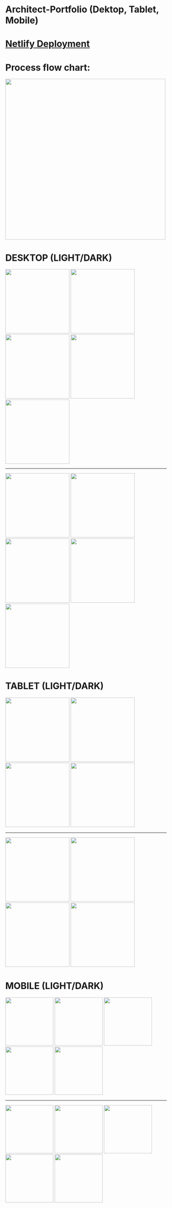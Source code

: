 # Architect-Portfolio (Dektop, Tablet, Mobile)

# [Netlify Deployment](https://spiffy-faloodeh-108a9f.netlify.app/)

# Process flow chart:

<div>

<img src="./public/readme/flow-chart.png" alt="" width="500px">

</div>

# DESKTOP (LIGHT/DARK)

<div>
<img src="./public/readme/desktop/destoplight/dektop_light00005.png" alt="" width="200px">
<img src="./public/readme/desktop/destoplight/dektop_light00004.png" alt="" width="200px">
<img src="./public/readme/desktop/destoplight/dektop_light00003.png" alt="" width="200px">
<img src="./public/readme/desktop/destoplight/dektop_light00002.png" alt="" width="200px">
<img src="./public/readme/desktop/destoplight/dektop_light00001.png" alt="" width="200px">

</div>
<hr>
<div>
<img src="./public/readme/desktop/desktopdark/dektop_dark00005.png" alt="" width="200px">
<img src="./public/readme/desktop/desktopdark/dektop_dark00001.png" alt="" width="200px">
<img src="./public/readme/desktop/desktopdark/dektop_dark00002.png" alt="" width="200px">
<img src="./public/readme/desktop/desktopdark/dektop_dark00003.png" alt="" width="200px">
<img src="./public/readme/desktop/desktopdark/dektop_dark00004.png" alt="" width="200px">

</div>

# TABLET (LIGHT/DARK)

<div>
<img src="./public/readme/tablet/tabletlight/tablet_light00001.png " alt="" width="200px">
<img src="./public/readme/tablet/tabletlight/tablet_light00002.png " alt="" width="200px">

<img src="./public/readme/tablet/tabletlight/tablet_light00003.png " alt="" width="200px">
<img src="./public/readme/tablet/tabletlight/tablet_light00004.png " alt="" width="200px">
</div>
<hr>
<div>
<img src="./public/readme/tablet/tabletdark/tablet_dark00001.png" alt="" width="200px">
<img src="./public/readme/tablet/tabletdark/tablet_dark00002.png" alt="" width="200px">
<img src="./public/readme/tablet/tabletdark/tablet_dark00003.png" alt="" width="200px">
<img src="./public/readme/tablet/tabletdark/tablet_dark00004.png" alt="" width="200px">

</div>

# MOBILE (LIGHT/DARK)

<div>
<img src="./public/readme/mobile/mobilelight/mobile_l00001.png" alt="" width="150px">
<img src="./public/readme/mobile/mobilelight/mobile_l00002.png" alt="" width="150px">
<img src="./public/readme/mobile/mobilelight/mobile_l00003.png" alt="" width="150px">
<img src="./public/readme/mobile/mobilelight/mobile_l00004.png" alt="" width="150px">
<img src="./public/readme/mobile/mobilelight/mobile_l00005.png" alt="" width="150px">

</div>
<hr>
<div>
<img src="./public/readme/mobile/mobiledark/mobile_dark00001.png" alt="" width="150px">
<img src="./public/readme/mobile/mobiledark/mobile_dark00002.png" alt="" width="150px">
<img src="./public/readme/mobile/mobiledark/mobile_dark00003.png" alt="" width="150px">
<img src="./public/readme/mobile/mobiledark/mobile_dark00004.png" alt="" width="150px">
<img src="./public/readme/mobile/mobiledark/mobile_dark00005.png" alt="" width="150px">

</div>
